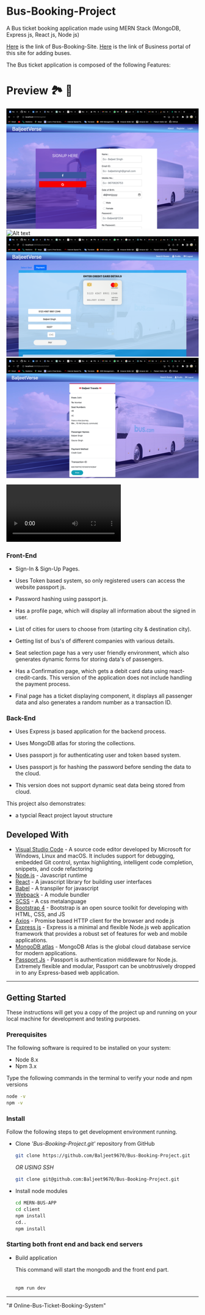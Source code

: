 # Bus-Booking-Project

A Bus ticket booking application made using MERN Stack (MongoDB, Express js, React js, Node js)

[Here](http://bookandfly.herokuapp.com/) is the link of Bus-Booking-Site.
[Here](https://bus-business.herokuapp.com/) is the link of Business portal of this site for adding buses.

The Bus ticket application is composed of the following Features:

# Preview 🏞️ 🌅
![Alt text](<Screenshot 2023-12-02 at 2.29.10 PM-1.png>)
![Alt text](<Screenshot 2023-12-02 at 2.34.36 PM-2.png>)
![Alt text](<Screenshot 2023-12-02 at 2.33.15 PM-1.png>) ![Alt text](<Screenshot 2023-12-02 at 2.33.38 PM-1.png>)

![Demo Video](<40852031-8656-40c8-8aed-e01c5d0394cc.mp4>)

### Front-End

* Sign-In & Sign-Up Pages.

* Uses Token based system, so only registered users can access the website  passport js.

* Password hashing using passport js.

* Has a profile page, which will display all information about the signed in user.

* List of cities for users to choose from (starting city & destination city). 

* Getting list of bus's of different companies with various details.

* Seat selection page has a very user friendly environment, which also generates dynamic forms for storing data's of passengers.

* Has a Confirmation page, which gets a debit card data using react-credit-cards. This version of the application does not include handling the payment process. 

* Final page has a ticket displaying component, it displays all passenger data and also generates a random number as a transaction ID.

### Back-End

* Uses Express js based application for the backend process.

* Uses MongoDB atlas for storing the collections.

* Uses passport js for authenticating user and token based system.

* Uses passport js for hashing the password before sending the data to the cloud.

* This version does not support dynamic seat data being stored from cloud.


This project also demonstrates:

* a typcial React project layout structure


## Developed With

* [Visual Studio Code](https://code.visualstudio.com/) - A source code editor developed by Microsoft for Windows, Linux and macOS. It includes support for debugging, embedded Git control, syntax highlighting, intelligent code completion, snippets, and code refactoring
* [Node.js](https://nodejs.org/en/) - Javascript runtime
* [React](https://reactjs.org/) - A javascript library for building user interfaces
* [Babel](https://babeljs.io/) - A transpiler for javascript
* [Webpack](https://webpack.js.org/) - A module bundler
* [SCSS](http://sass-lang.com/) - A css metalanguage
* [Bootstrap 4](https://getbootstrap.com/) - Bootstrap is an open source toolkit for developing with HTML, CSS, and JS
* [Axios](https://github.com/axios/axios) - Promise based HTTP client for the browser and node.js
* [Express js](http://expressjs.com/) - Express is a minimal and flexible Node.js web application framework that provides a robust set of features for web and mobile applications.
* [MongoDB atlas](https://www.mongodb.com/cloud/atlas) - MongoDB Atlas is the global cloud database service for modern applications.
* [Passport Js](http://www.passportjs.org/) - Passport is authentication middleware for Node.js. Extremely flexible and modular, Passport can be unobtrusively dropped in to any Express-based web application.
---


## Getting Started

These instructions will get you a copy of the project up and running on your local machine for development and testing purposes.

### Prerequisites

The following software is required to be installed on your system:

* Node 8.x
* Npm 3.x

Type the following commands in the terminal to verify your node and npm versions

```bash
node -v
npm -v
```

### Install

Follow the following steps to get development environment running.

* Clone _'Bus-Booking-Project.git'_ repository from GitHub

  ```bash
  git clone https://github.com/Baljeet9670/Bus-Booking-Project.git
  ```

   _OR USING SSH_

  ```bash
  git clone git@github.com:Baljeet9670/Bus-Booking-Project.git
  ```

* Install node modules

   ```bash
   cd MERN-BUS-APP
   cd client
   npm install
   cd..
   npm install
   ```


### Starting both front end and back end servers

* Build application

  This command will start the mongodb and the front end part.

  ```bash
  
  npm run dev

  ```


---


"# Online-Bus-Ticket-Booking-System" 
